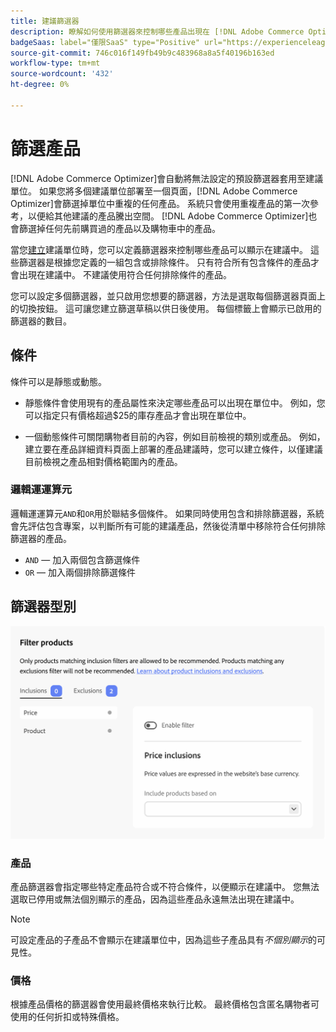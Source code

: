 ```yaml
---
title: 建議篩選器
description: 瞭解如何使用篩選器來控制哪些產品出現在 [!DNL Adobe Commerce Optimizer] 建議中。
badgeSaas: label="僅限SaaS" type="Positive" url="https://experienceleague.adobe.com/zh-hant/docs/commerce/user-guides/product-solutions" tooltip="僅適用於Adobe Commerce as a Cloud Service和Adobe Commerce Optimizer專案(Adobe管理的SaaS基礎結構)。"
source-git-commit: 746c016f149fb49b9c483968a8a5f40196b163ed
workflow-type: tm+mt
source-wordcount: '432'
ht-degree: 0%

---
```


# 篩選產品

[!DNL Adobe Commerce Optimizer]會自動將無法設定的預設篩選器套用至建議單位。 如果您將多個建議單位部署至一個頁面，[!DNL Adobe Commerce Optimizer]會篩選掉單位中重複的任何產品。 系統只會使用重複產品的第一次參考，以便給其他建議的產品騰出空間。 [!DNL Adobe Commerce Optimizer]也會篩選掉任何先前購買過的產品以及購物車中的產品。

當您[建立](create.md)建議單位時，您可以定義篩選器來控制哪些產品可以顯示在建議中。 這些篩選器是根據您定義的一組包含或排除條件。 只有符合所有包含條件的產品才會出現在建議中。 不建議使用符合任何排除條件的產品。

您可以設定多個篩選器，並只啟用您想要的篩選器，方法是選取每個篩選器頁面上的切換按鈕。 這可讓您建立篩選草稿以供日後使用。 每個標籤上會顯示已啟用的篩選器的數目。

## 條件

條件可以是靜態或動態。

- 靜態條件會使用現有的產品屬性來決定哪些產品可以出現在單位中。 例如，您可以指定只有價格超過$25的庫存產品才會出現在單位中。

- 一個動態條件可關閉購物者目前的內容，例如目前檢視的類別或產品。 例如，建立要在產品詳細資料頁面上部署的產品建議時，您可以建立條件，以僅建議目前檢視之產品相對價格範圍內的產品。

### 邏輯運運算元

邏輯運運算元`AND`和`OR`用於聯結多個條件。 如果同時使用包含和排除篩選器，系統會先評估包含專案，以判斷所有可能的建議產品，然後從清單中移除符合任何排除篩選器的產品。

- `AND` — 加入兩個包含篩選條件
- `OR` — 加入兩個排除篩選條件

## 篩選器型別

![篩選器](../../assets/rec-conditions.png)

### 產品

產品篩選器會指定哪些特定產品符合或不符合條件，以便顯示在建議中。 您無法選取已停用或無法個別顯示的產品，因為這些產品永遠無法出現在建議中。

>[!NOTE]
>
>可設定產品的子產品不會顯示在建議單位中，因為這些子產品具有&#x200B;_不個別顯示_&#x200B;的可見性。

### 價格

根據產品價格的篩選器會使用最終價格來執行比較。 最終價格包含匿名購物者可使用的任何折扣或特殊價格。

<!--### Attribute

You can filter products based on attribute criteria, including attribute values. Selected values use OR logic to either include or exclude products when any of the specified values are found.-->
